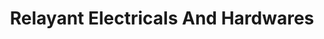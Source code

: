 ---
title: "Relayant Electricals And Hardwares"
url: /pallikunnu/relayant-electricals-and-hardwares/
shop: hardware
---